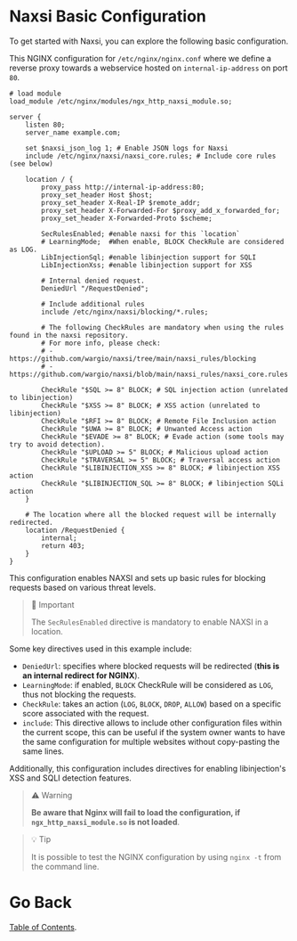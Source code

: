 # **Naxsi Basic Configuration**

To get started with Naxsi, you can explore the following basic configuration.

This NGINX configuration for `/etc/nginx/nginx.conf` where we define a reverse proxy towards a webservice hosted on `internal-ip-address` on port `80`.

```
# load module
load_module /etc/nginx/modules/ngx_http_naxsi_module.so;

server {
	listen 80;
	server_name example.com;

	set $naxsi_json_log 1; # Enable JSON logs for Naxsi
	include /etc/nginx/naxsi/naxsi_core.rules; # Include core rules (see below)

	location / {
		proxy_pass http://internal-ip-address:80;
		proxy_set_header Host $host;
		proxy_set_header X-Real-IP $remote_addr;
		proxy_set_header X-Forwarded-For $proxy_add_x_forwarded_for;
		proxy_set_header X-Forwarded-Proto $scheme;

		SecRulesEnabled; #enable naxsi for this `location`
		# LearningMode;  #When enable, BLOCK CheckRule are considered as LOG.
		LibInjectionSql; #enable libinjection support for SQLI
		LibInjectionXss; #enable libinjection support for XSS

		# Internal denied request.
		DeniedUrl "/RequestDenied";

		# Include additional rules
		include /etc/nginx/naxsi/blocking/*.rules;

		# The following CheckRules are mandatory when using the rules found in the naxsi repository.
		# For more info, please check:
		# - https://github.com/wargio/naxsi/tree/main/naxsi_rules/blocking
		# - https://github.com/wargio/naxsi/blob/main/naxsi_rules/naxsi_core.rules

		CheckRule "$SQL >= 8" BLOCK; # SQL injection action (unrelated to libinjection)
		CheckRule "$XSS >= 8" BLOCK; # XSS action (unrelated to libinjection)
		CheckRule "$RFI >= 8" BLOCK; # Remote File Inclusion action
		CheckRule "$UWA >= 8" BLOCK; # Unwanted Access action
		CheckRule "$EVADE >= 8" BLOCK; # Evade action (some tools may try to avoid detection).
		CheckRule "$UPLOAD >= 5" BLOCK; # Malicious upload action
		CheckRule "$TRAVERSAL >= 5" BLOCK; # Traversal access action
		CheckRule "$LIBINJECTION_XSS >= 8" BLOCK; # libinjection XSS action
		CheckRule "$LIBINJECTION_SQL >= 8" BLOCK; # libinjection SQLi action
	}

	# The location where all the blocked request will be internally redirected.
	location /RequestDenied {
		internal;
		return 403;
	}
}
```

This configuration enables NAXSI and sets up basic rules for blocking requests based on various threat levels.

> 📣 Important
>
> The `SecRulesEnabled` directive is mandatory to enable NAXSI in a location.

Some key directives used in this example include:

* `DeniedUrl`: specifies where blocked requests will be redirected (**this is an internal redirect for NGINX**).
* `LearningMode`: if enabled, `BLOCK` CheckRule will be considered as `LOG`, thus not blocking the requests.
* `CheckRule`: takes an action (`LOG`, `BLOCK`, `DROP`, `ALLOW`) based on a specific score associated with the request.
* `include`: This directive allows to include other configuration files within the current scope, this can be useful if the system owner wants to have the same configuration for multiple websites without copy-pasting the same lines.

Additionally, this configuration includes directives for enabling libinjection's XSS and SQLI detection features.

> ⚠️ Warning
>
> **Be aware that Nginx will fail to load the configuration, if `ngx_http_naxsi_module.so` is not loaded**.

> 💡 Tip
>
> It is possible to test the NGINX configuration by using `nginx -t` from the command line.

# Go Back

[Table of Contents](index.md).

